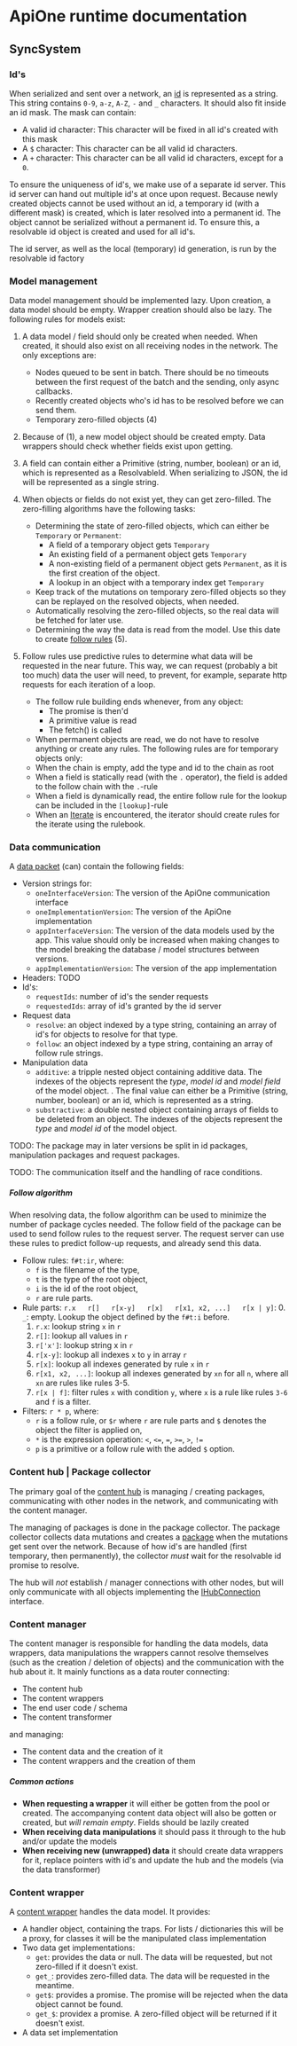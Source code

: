 # ApiOne runtime documentation

## SyncSystem
### Id's
When serialized and sent over a network, an [id](../src/util/id.ts) is 
represented as a string. This string contains `0-9`, `a-z`, `A-Z`, `-` and `_` 
characters. It should also fit inside an id mask. The mask can contain:

- A valid id character: This character will be fixed in all id's created with 
  this mask
- A `$` character: This character can be all valid id characters.
- A `+` character: This character can be all valid id characters, except for a 
  `0`. 
  
To ensure the uniqueness of id's, we make use of a separate id server. This id
server can hand out multiple id's at once upon request. Because newly created
objects cannot be used without an id, a temporary id (with a different mask) is
created, which is later resolved into a permanent id. The object cannot be 
serialized without a permanent id. To ensure this, a resolvable id object is 
created and used for all id's. 

The id server, as well as the local (temporary) id generation, is run by the
resolvable id factory

### Model management
Data model management should be implemented lazy. Upon creation, a data model
should be empty. Wrapper creation should also be lazy. The following rules for 
models exist:

1.  A data model / field should only be created when needed. When created, it
    should also exist on all receiving nodes in the network. The only 
    exceptions are: 
    - Nodes queued to be sent in batch. There should be no timeouts between the
      first request of the batch and the sending, only async callbacks. 
    - Recently created objects who's id has to be resolved before we can send
      them. 
    - Temporary zero-filled objects (4)
    
2.  Because of (1), a new model object should be created empty. Data wrappers 
    should check whether fields exist upon getting. 
    
3.  A field can contain either a Primitive (string, number, boolean) or an id, 
    which is represented as a ResolvableId. When serializing to JSON, the id 
    will be represented as a single string. 
    
4.  When objects or fields do not exist yet, they can get zero-filled. The 
    zero-filling algorithms have the following tasks:
    
    - Determining the state of zero-filled objects, which can either be 
      `Temporary` or `Permanent`: 
      - A field of a temporary object gets `Temporary`
      - An existing field of a permanent object gets `Temporary`
      - A non-existing field of a permanent object gets `Permanent`, as it is
        the first creation of the object. 
      - A lookup in an object with a temporary index get `Temporary`    
    - Keep track of the mutations on temporary zero-filled objects so they can 
      be replayed on the resolved objects, when needed. 
    - Automatically resolving the zero-filled objects, so the real data will 
      be fetched for later use. 
    - Determining the way the data is read from the model. Use this date to 
      create [follow rules](#follow-algorithm) (5). 
      
5.  Follow rules use predictive rules to determine what data will be requested
    in the near future. This way, we can request (probably a bit too much) data
    the user will need, to prevent, for example, separate http requests for 
    each iteration of a loop. 
    
    - The follow rule building ends whenever, from any object: 
      - The promise is then'd
      - A primitive value is read
      - The fetch() is called 
    - When permanent objects are read, we do not have to resolve anything or 
      create any rules. The following rules are for temporary objects only:
    - When the chain is empty, add the type and id to the chain as root
    - When a field is statically read (with the `.` operator), the field is
      added to the follow chain with the `.`-rule
    - When a field is dynamically read, the entire follow rule for the lookup 
      can be included in the `[lookup]`-rule
    - When an [Iterate](../src/util/iterate.ts) is encountered, the iterator 
      should create rules for the iterate using the rulebook. 
    
### Data communication
A [data packet](../src/runtime/syncsystem/package.ts) (can) contain the 
following fields: 

- Version strings for:
  - `oneInterfaceVersion`: The version of the ApiOne communication interface
  - `oneImplementationVersion`: The version of the ApiOne implementation
  - `appInterfaceVersion`: The version of the data models used by the app. This
    value should only be increased when making changes to the model breaking
    the database / model structures between versions. 
  - `appImplementationVersion`: The version of the app implementation
- Headers: TODO
- Id's: 
  - `requestIds`: number of id's the sender requests
  - `requestedIds`: array of id's granted by the id server
- Request data
  - `resolve`: an object indexed by a type string, containing an array of id's
    for objects to resolve for that type. 
  - `follow`: an object indexed by a type string, containing an array of follow
    rule strings. 
- Manipulation data
  - `additive`: a tripple nested object containing additive data. The indexes
    of the objects represent the *type*, *model id* and *model field* of the 
    model object. . The final value can either be a Primitive (string, number, 
    boolean) or an id, which is represented as a string. 
  - `substractive`: a double nested object containing arrays of fields to be
    deleted from an object. The indexes of the objects represent the *type* and
    *model id* of the model object. 
    
TODO: The package may in later versions be split in id packages, manipulation
packages and request packages. 

TODO: The communication itself and the handling of race conditions. 

##### Follow algorithm
When resolving data, the follow algorithm can be used to minimize the number of
package cycles needed. The follow field of the package can be used to send
follow rules to the request server. The request server can use these rules to
predict follow-up requests, and already send this data. 

- Follow rules: `f#t:ir`, where: 
  - `f` is the filename of the type, 
  - `t` is the type of the root object, 
  - `i` is the id of the root object, 
  - `r` are rule parts.
- Rule parts: `r.x   r[]   r[x-y]   r[x]   r[x1, x2, ...]   r[x | y]`:
  0.  `_`: empty. Lookup the object defined by the `f#t:i` before. 
  1.  `r.x`: lookup string `x` in `r`
  2.  `r[]`: lookup all values in `r`
  3.  `r['x']`: lookup string x in `r`
  4.  `r[x-y]`: lookup all indexes `x` to `y` in array `r`
  5.  `r[x]`: lookup all indexes generated by rule `x` in `r`
  6.  `r[x1, x2, ...]`: lookup all indexes generated by `xn` for all `n`, where
      all `xn` are rules like rules 3-5. 
  7.  `r[x | f]`: filter rules `x` with condition `y`, where `x` is a rule like
      rules `3-6` and `f` is a filter. 
- Filters: `r * p`, where:  
  - `r` is a follow rule, or `$r` where `r` are rule parts and `$` denotes the 
    object the filter is applied on, 
  - `*` is the expression operation: `<`, `<=`, `=`, `>=`, `>`, `!=`
  - `p` is a primitive or a follow rule with the added `$` option. 

### Content hub | Package collector
The primary goal of the [content hub](../src/runtime/syncsystem/contenthub.ts) 
is managing / creating packages, communicating with other nodes in the network, 
and communicating with the content manager. 

The managing of packages is done in the package collector. The package 
collector collects data mutations and creates a 
[package](../src/runtime/syncsystem/package.ts) when the mutations get sent
over the network. Because of how id's are handled (first temporary, then 
permanently), the collector *must* wait for the resolvable id promise to 
resolve.

The hub will *not* establish / manager connections with other nodes, but
will only communicate with all objects implementing the 
[IHubConnection](../src/runtime/syncsystem/interfaces/hubconnection.ts)
interface. 

### Content manager
The content manager is responsible for handling the data models, data wrappers, 
data manipulations the wrappers cannot resolve themselves (such as the creation 
/ deletion of objects) and the communication with the hub about it. It mainly 
functions as a data router connecting: 

- The content hub
- The content wrappers
- The end user code / schema
- The content transformer

and managing: 
- The content data and the creation of it
- The content wrappers and the creation of them

##### Common actions
- **When requesting a wrapper**
  it will either be gotten from the pool or created. The accompanying content
  data object will also be gotten or created, but *will remain empty*. Fields
  should be lazily created
- **When receiving data manipulations**
  it should pass it through to the hub and/or update the models
- **When receiving new (unwrapped) data**
  it should create data wrappers for it, replace pointers with id's and update
  the hub and the models (via the data transformer)
  
### Content wrapper
A [content wrapper](../src/runtime/syncsystem/contentwrappers/wrappers.ts)
handles the data model. It provides: 

- A handler object, containing the traps. For lists / dictionaries this will 
  be a proxy, for classes it will be the manipulated class implementation
- Two data get implementations: 
  - `get`: provides the data or null. The data will be requested, but not
    zero-filled if it doesn't exist. 
  - `get_`: provides zero-filled data. The data will be requested in the
    meantime. 
  - `get$`: provides a promise. The promise will be rejected when the data
    object cannot be found. 
  - `get_$`: providex a promise. A zero-filled object will be returned if it
    doesn't exist. 
- A data set implementation
